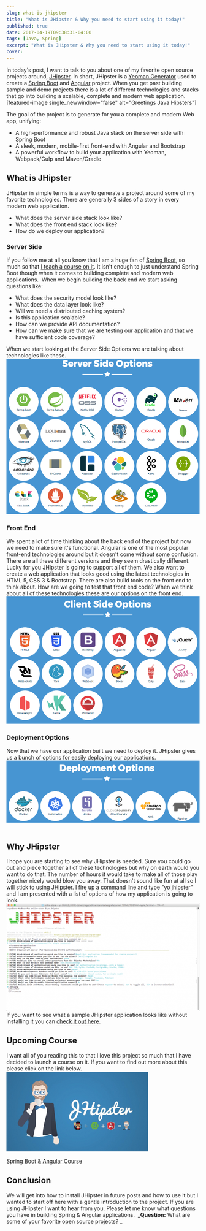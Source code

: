 ```yaml
---
slug: what-is-jhipster
title: "What is JHipster & Why you need to start using it today!"
published: true
date: 2017-04-19T09:38:31-04:00
tags: [Java, Spring]
excerpt: "What is JHipster & Why you need to start using it today!"
cover: 
---
```


In today's post, I want to talk to you about one of my favorite open source projects around, [JHipster](https://jhipster.github.io/). In short, JHipster is a [Yeoman Generator](http://yeoman.io/) used to create a [Spring Boot](http://projects.spring.io/spring-boot/) and [Angular](https://angular.io/) project. When you get past building sample and demo projects there is a lot of different technologies and stacks that go into building a scalable, complete and modern web application.  \[featured-image single\_newwindow="false" alt="Greetings Java Hipsters"\]

The goal of the project is to generate for you a complete and modern Web app, unifying:

*   A high-performance and robust Java stack on the server side with Spring Boot
*   A sleek, modern, mobile-first front-end with Angular and Bootstrap
*   A powerful workflow to build your application with Yeoman, Webpack/Gulp and Maven/Gradle

## What is JHipster

JHipster in simple terms is a way to generate a project around some of my favorite technologies. There are generally 3 sides of a story in every modern web application.

*   What does the server side stack look like?
*   What does the front end stack look like? 
*   How do we deploy our application? 

### Server Side

If you follow me at all you know that I am a huge fan of [Spring Boot](http://projects.spring.io/spring-boot/), so much so that [I teach a course on it](http://courses.therealdanvega.com/p/spring-boot-intro). It isn't enough to just understand Spring Boot though when it comes to building complete and modern web applications.  When we begin building the back end we start asking questions like:

*   What does the security model look like?
*   What does the data layer look like?
*   Will we need a distributed caching system?
*   Is this application scalable?  
*   How can we provide API documentation?
*   How can we make sure that we are testing our application and that we have sufficient code coverage?

When we start looking at the Server Side Options we are talking about technologies like these.  [![](./2017-04-19_09-04-28.png)](./2017-04-19_09-04-28.png)

### Front End

We spent a lot of time thinking about the back end of the project but now we need to make sure it's functional. Angular is one of the most popular front-end technologies around but it doesn't come without some confusion. There are all these different versions and they seem drastically different. Lucky for you JHipster is going to support all of them. We also want to create a web application that looks good using the latest technologies in HTML 5, CSS 3 & Bootstrap. There are also build tools on the front end to think about. How are we going to test that front end code? When we think about all of these technologies these are our options on the front end.  [![](./2017-04-19_09-08-48.png)](./2017-04-19_09-08-48.png)

### Deployment Options

Now that we have our application built we need to deploy it. JHipster gives us a bunch of options for easily deploying our applications.  [![](./2017-04-19_09-07-05.png)](./2017-04-19_09-07-05.png)  

## Why JHipster

I hope you are starting to see why JHipster is needed. Sure you could go out and piece together all of these technologies but why on earth would you want to do that. The number of hours it would take to make all of those play together nicely would blow you away. That doesn't sound like fun at all so I will stick to using JHipster. I fire up a command line and type "yo jhipster" and I am presented with a list of options of how my application is going to look.  [![](./2017-04-19_09-22-57-1024x567.png)](https://therealdanvega.com/wp-content/uploads/2017/04/2017-04-19_09-22-57.png) If you want to see what a sample JHipster application looks like without installing it you can [check it out here](https://github.com/jhipster/jhipster-sample-app).

## Upcoming Course

I want all of you reading this to that I love this project so much that I have decided to launch a course on it. If you want to find out more about this please click on the link below.  [![Spring Boot & Angular 2 Course](./jhipster_course.png)](https://therealdanvega.com/jhipster)

[Spring Boot & Angular Course](https://therealdanvega.com/jhipster)

## Conclusion

We will get into how to install JHipster in future posts and how to use it but I wanted to start off here with a gentle introduction to the project. If you are using JHipster I want to hear from you. Please let me know what questions you have in building Spring & Angular applications.  _**Question:** What are some of your favorite open source projects? _